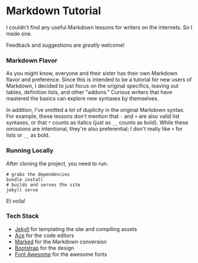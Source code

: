 # Markdown Tutorial

I couldn't find any useful Markdown lessons for writers on the internets. So I made one.

Feedback and suggestions are _greatly_ welcome!

### Markdown Flavor

As you might know, everyone and their sister has their own Markdown flavor and preference.
Since this is intended to be a tutorial for new users of Markdown, I decided to just
focus on the original specifics, leaving out tables, definition lists, and other
"addons." Curious writers that have mastered the basics can explore new syntaxes
by themselves.

In addition, I've omitted a lot of duplicity in the original Markdown syntax. For
example, these lessons don't mention that `-` and `+` are also valid list syntaxes,
or that `*` counts as italics (just as `__` counts as bold). While these omissions
are intentional, they're also preferential; I don't really like `+` for lists or
`__` as bold.


### Running Locally

After cloning the project, you need to run:

```
# grabs the dependencies
bundle install
# builds and serves the site
jekyll serve
```

Et voila!

### Tech Stack

* [Jekyll](http://jekyllrb.com) for templating the site and compiling assets
* [Ace](https://github.com/ajaxorg/ace) for the code editors
* [Marked](https://github.com/chjj/marked) for the Markdown conversion
* [Bootstrap](http://twitter.github.io/bootstrap/) for the design
* [Font Awesome](https://github.com/FortAwesome/Font-Awesome) for the awesome fonts
